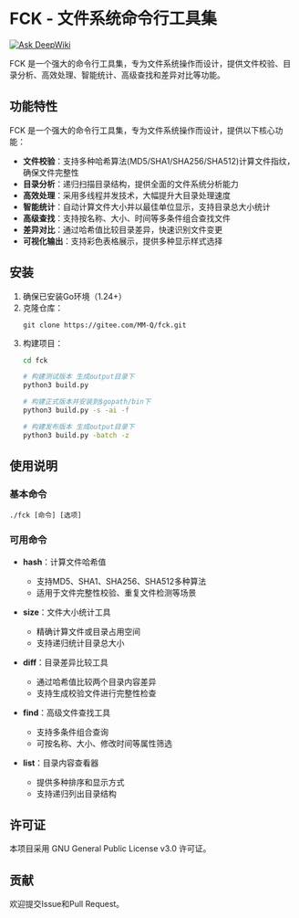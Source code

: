 # FCK - 文件系统命令行工具集

[![Ask DeepWiki](https://deepwiki.com/badge.svg)](https://deepwiki.com/QiaoMuDe/fck)

FCK 是一个强大的命令行工具集，专为文件系统操作而设计，提供文件校验、目录分析、高效处理、智能统计、高级查找和差异对比等功能。

## 功能特性

FCK 是一个强大的命令行工具集，专为文件系统操作而设计，提供以下核心功能：

- **文件校验**：支持多种哈希算法(MD5/SHA1/SHA256/SHA512)计算文件指纹，确保文件完整性
- **目录分析**：递归扫描目录结构，提供全面的文件系统分析能力
- **高效处理**：采用多线程并发技术，大幅提升大目录处理速度
- **智能统计**：自动计算文件大小并以最佳单位显示，支持目录总大小统计
- **高级查找**：支持按名称、大小、时间等多条件组合查找文件
- **差异对比**：通过哈希值比较目录差异，快速识别文件变更
- **可视化输出**：支持彩色表格展示，提供多种显示样式选择

## 安装

1. 确保已安装Go环境（1.24+）
2. 克隆仓库：
   ```
   git clone https://gitee.com/MM-Q/fck.git
   ```
3. 构建项目：
   ```bash
   cd fck

   # 构建测试版本 生成output目录下
   python3 build.py

   # 构建正式版本并安装到$gopath/bin下
   python3 build.py -s -ai -f

   # 构建发布版本 生成output目录下
   python3 build.py -batch -z
   ```

## 使用说明

### 基本命令

```
./fck [命令] [选项]
```

### 可用命令

- **hash**：计算文件哈希值

  - 支持MD5、SHA1、SHA256、SHA512多种算法
  - 适用于文件完整性校验、重复文件检测等场景
- **size**：文件大小统计工具

  - 精确计算文件或目录占用空间
  - 支持递归统计目录总大小
- **diff**：目录差异比较工具

  - 通过哈希值比较两个目录内容差异
  - 支持生成校验文件进行完整性检查
- **find**：高级文件查找工具

  - 支持多条件组合查询
  - 可按名称、大小、修改时间等属性筛选
- **list**：目录内容查看器

  - 提供多种排序和显示方式
  - 支持递归列出目录结构

## 许可证

本项目采用 GNU General Public License v3.0 许可证。

## 贡献

欢迎提交Issue和Pull Request。
